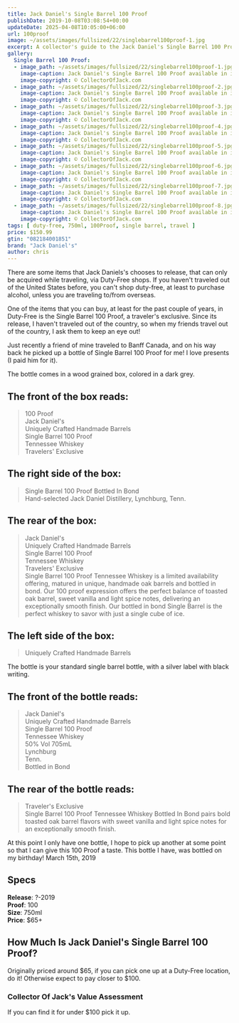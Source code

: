 ```yaml
---
title: Jack Daniel's Single Barrel 100 Proof
publishDate: 2019-10-08T03:08:54+00:00
updateDate: 2025-04-08T10:05:00+06:00
url: 100proof
image: ~/assets/images/fullsized/22/singlebarrel100proof-1.jpg
excerpt: A collector's guide to the Jack Daniel's Single Barrel 100 Proof available in international travel marketplaces
gallery:
  Single Barrel 100 Proof:
  - image_path: ~/assets/images/fullsized/22/singlebarrel100proof-1.jpg
    image-caption: Jack Daniel's Single Barrel 100 Proof available in international travel marketplaces
    image-copyright: © CollectorOfJack.com
  - image_path: ~/assets/images/fullsized/22/singlebarrel100proof-2.jpg
    image-caption: Jack Daniel's Single Barrel 100 Proof available in international travel marketplaces
    image-copyright: © CollectorOfJack.com
  - image_path: ~/assets/images/fullsized/22/singlebarrel100proof-3.jpg
    image-caption: Jack Daniel's Single Barrel 100 Proof available in international travel marketplaces
    image-copyright: © CollectorOfJack.com
  - image_path: ~/assets/images/fullsized/22/singlebarrel100proof-4.jpg
    image-caption: Jack Daniel's Single Barrel 100 Proof available in international travel marketplaces
    image-copyright: © CollectorOfJack.com
  - image_path: ~/assets/images/fullsized/22/singlebarrel100proof-5.jpg
    image-caption: Jack Daniel's Single Barrel 100 Proof available in international travel marketplaces
    image-copyright: © CollectorOfJack.com
  - image_path: ~/assets/images/fullsized/22/singlebarrel100proof-6.jpg
    image-caption: Jack Daniel's Single Barrel 100 Proof available in international travel marketplaces
    image-copyright: © CollectorOfJack.com
  - image_path: ~/assets/images/fullsized/22/singlebarrel100proof-7.jpg
    image-caption: Jack Daniel's Single Barrel 100 Proof available in international travel marketplaces
    image-copyright: © CollectorOfJack.com
  - image_path: ~/assets/images/fullsized/22/singlebarrel100proof-8.jpg
    image-caption: Jack Daniel's Single Barrel 100 Proof available in international travel marketplaces
    image-copyright: © CollectorOfJack.com
tags: [ duty-free, 750ml, 100Proof, single barrel, travel ]
price: $150.99
gtin: "082184001851"
brand: "Jack Daniel's"
author: chris
---
```

There are some items that Jack Daniels's chooses to release, that can only be acquired while traveling, via Duty-Free shops. If you haven't traveled out of the United States before, you can't shop duty-free, at least to purchase alcohol, unless you are traveling to/from overseas. 

One of the items that you can buy, at least for the past couple of years, in Duty-Free is the Single Barrel 100 Proof, a traveler's exclusive. Since its release, I haven't traveled out of the country, so when my friends travel out of the country, I ask them to keep an eye out!

Just recently a friend of mine traveled to Banff Canada, and on his way back he picked up a bottle of Single Barrel 100 Proof for me! I love presents (I paid him for it).

The bottle comes in a wood grained box, colored in a dark grey. 

## The front of the box reads:
> 100 Proof  
> Jack Daniel's  
> Uniquely Crafted Handmade Barrels  
> Single Barrel 100 Proof  
> Tennessee Whiskey  
> Travelers' Exclusive


## The right side of the box:
> Single Barrel 100 Proof Bottled In Bond  
> Hand-selected Jack Daniel Distillery, Lynchburg, Tenn.

## The rear of the box:
> Jack Daniel's  
> Uniquely Crafted Handmade Barrels  
> Single Barrel 100 Proof  
> Tennessee Whiskey  
> Travelers' Exclusive  
> Single Barrel 100 Proof Tennessee Whiskey is a limited availability offering, matured in unique, handmade oak barrels and bottled in bond. Our 100 proof expression offers the perfect balance of toasted oak barrel, sweet vanilla and light spice notes, delivering an exceptionally smooth finish. Our bottled in bond Single Barrel is the perfect whiskey to savor with just a single cube of ice.

## The left side of the box:
> Uniquely Crafted Handmade Barrels

The bottle is your standard single barrel bottle, with a silver label with black writing. 

## The front of the bottle reads:
> Jack Daniel's  
> Uniquely Crafted Handmade Barrels  
> Single Barrel 100 Proof  
> Tennessee Whiskey  
> 50% Vol 705mL  
> Lynchburg  
> Tenn.  
> Bottled in Bond

## The rear of the bottle reads:
> Traveler's Exclusive  
> Single Barrel 100 Proof Tennessee Whiskey Bottled In Bond pairs bold toasted oak barrel flavors with sweet vanilla and light spice notes for an exceptionally smooth finish.

At this point I only have one bottle, I hope to pick up another at some point so that I can give this 100 Proof a taste. This bottle I have, was bottled on my birthday! March 15th, 2019

## Specs
**Release**: ?-2019  
**Proof**: 100   
**Size**: 750ml  
**Price**: $65+  

## How Much Is Jack Daniel's Single Barrel 100 Proof?
Originally priced around $65, if you can pick one up at a Duty-Free location, do it! Otherwise expect to pay closer to $100. 
 
### Collector Of Jack's Value Assessment
If you can find it for under $100 pick it up.

